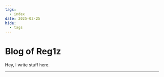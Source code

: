 ```yaml
---
tags:
  - index
date: 2025-02-25
hide:
  - tags
---
```

# Blog of Reg1z

Hey, I write stuff here.

---
